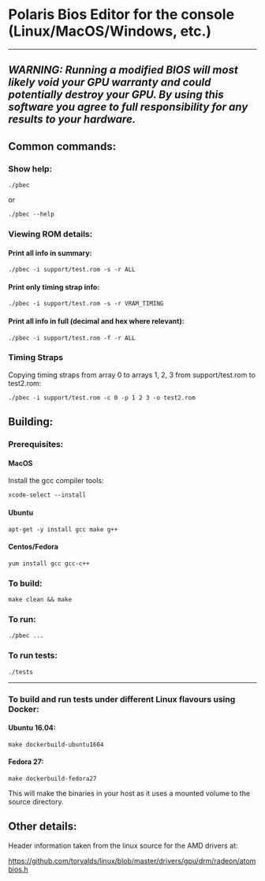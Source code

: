 # Polaris Bios Editor for the console (Linux/MacOS/Windows, etc.)

---
*WARNING: Running a modified BIOS will most likely void your GPU warranty and could potentially destroy your GPU. 
By using this software you agree to full responsibility for any results to your hardware.*
---

## Common commands:

### Show help:

`./pbec`

or

`./pbec --help`

### Viewing ROM details:

#### Print all info in summary:

`./pbec -i support/test.rom -s -r ALL`

#### Print only timing strap info:

`./pbec -i support/test.rom -s -r VRAM_TIMING`

#### Print all info in full (decimal and hex where relevant):

`./pbec -i support/test.rom -f -r ALL`



### Timing Straps

Copying timing straps from array 0 to arrays 1, 2, 3 from support/test.rom to test2.rom:

`./pbec -i support/test.rom -c 0 -p 1 2 3 -o test2.rom`

## Building:

### Prerequisites:

#### MacOS

Install the gcc compiler tools:

`xcode-select --install`

#### Ubuntu

`apt-get -y install gcc make g++`


#### Centos/Fedora

`yum install gcc gcc-c++`


### To build:

`make clean && make`

### To run:

`./pbec ...`

### To run tests:

`./tests`

---

### To build and run tests under different Linux flavours using Docker:

#### Ubuntu 16.04:

`make dockerbuild-ubuntu1604`

#### Fedora 27:

`make dockerbuild-fedora27`

This will make the binaries in your host as it uses a mounted volume to the source directory.

## Other details:

Header information taken from the linux source for the AMD drivers at:

https://github.com/torvalds/linux/blob/master/drivers/gpu/drm/radeon/atombios.h

